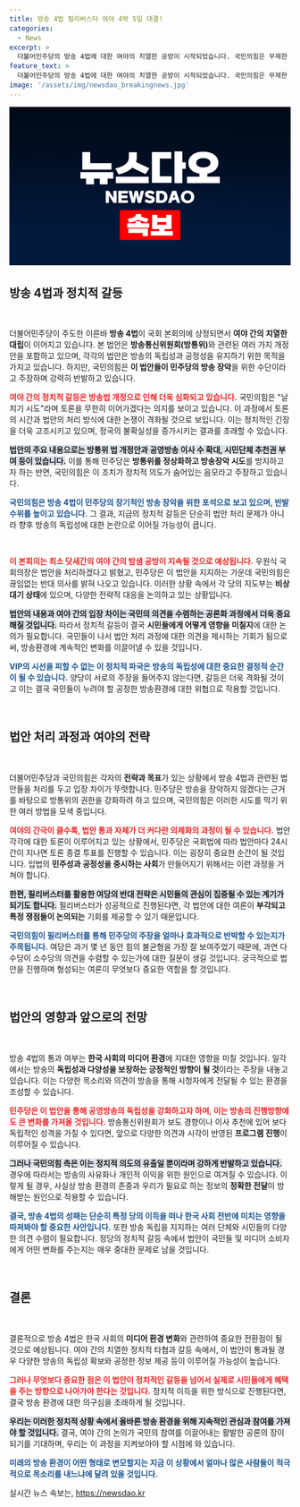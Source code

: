 ```yaml
---
title: 방송 4법 필리버스터 여야 4박 5일 대결!
categories:
  - News
excerpt: >
  더불어민주당의 방송 4법에 대한 여야의 치열한 공방이 시작되었습니다. 국민의힘은 무제한 토론과 필리버스터로 강력 반발하며, 향후 닷새간의 긴 긴장감을 예고합니다. 이 법안의 운명이 어디로 갈지 주목하세요!
feature_text: >
  더불어민주당의 방송 4법에 대한 여야의 치열한 공방이 시작되었습니다. 국민의힘은 무제한 토론과 필리버스터로 강력 반발하며, 향후 닷새간의 긴 긴장감을 예고합니다. 이 법안의 운명이 어디로 갈지 주목하세요!
image: '/assets/img/newsdao_breakingnews.jpg'
---
```


<p><img src="/assets/img/newsdao_breakingnews.jpg" alt="bookingtag 속보" /></p>

<h2 data-ke-size="size26">방송 4법과 정치적 갈등</h2>

<p data-ke-size="size16">&nbsp;</p>

<p>더불어민주당이 주도한 이른바 <strong>방송 4법</strong>이 국회 본회의에 상정되면서 <strong>여야 간의 치열한 대립</strong>이 이어지고 있습니다. 본 법안은 <strong>방송통신위원회(방통위)</strong>와 관련된 여러 가지 개정안을 포함하고 있으며, 각각의 법안은 방송의 독립성과 공정성을 유지하기 위한 목적을 가지고 있습니다. 하지만, 국민의힘은 <strong>이 법안들이 민주당의 방송 장악</strong>을 위한 수단이라고 주장하며 강력히 반발하고 있습니다.  </p>

<p><b><span style="color: #ee2323;">여야 간의 정치적 갈등은 방송법 개정으로 인해 더욱 심화되고 있습니다.</span></b> 국민의힘은 "날치기 시도"라며 토론을 무한히 이어가겠다는 의지를 보이고 있습니다. 이 과정에서 토론의 시간과 법안의 처리 방식에 대한 논쟁이 격화될 것으로 보입니다. 이는 정치적인 긴장을 더욱 고조시키고 있으며, 정국의 불확실성을 증가시키는 결과를 초래할 수 있습니다.</p>

<p><b><span style="background-color: #21538527;">법안의 주요 내용으로는 방통위 법 개정안과 공영방송 이사 수 확대, 시민단체 추천권 부여 등이 있습니다.</span></b> 이를 통해 민주당은 <strong>방통위를 정상화하고 방송장악 시도</strong>를 방지하고자 하는 반면, 국민의힘은 이 조치가 정치적 의도가 숨어있는 음모라고 주장하고 있습니다. </p>

<p><b><span style="color: #1a5490;">국민의힘은 방송 4법이 민주당의 장기적인 방송 장악을 위한 포석으로 보고 있으며, 반발 수위를 높이고 있습니다.</span></b> 그 결과, 지금의 정치적 갈등은 단순히 법안 처리 문제가 아니라 향후 방송의 독립성에 대한 논란으로 이어질 가능성이 큽니다.</p>

<p data-ke-size="size16">&nbsp;</p>

<p><b><span style="color: #ee2323;">이 본회의는 최소 닷새간의 여야 간의 밤샘 공방이 지속될 것으로 예상됩니다.</span></b> 우원식 국회의장은 법안을 처리하겠다고 밝혔고, 민주당은 이 법안을 지지하는 가운데 국민의힘은 끊임없는 반대 의사를 밝혀 나오고 있습니다. 이러한 상황 속에서 각 당의 지도부는 <strong>비상 대기 상태</strong>에 있으며, 다양한 전략적 대응을 논의하고 있는 상황입니다.</p>

<p><b><span style="background-color: #21538527;">법안의 내용과 여야 간의 입장 차이는 국민의 의견을 수렴하는 공론화 과정에서 더욱 중요해질 것입니다.</span></b> 따라서 정치적 갈등이 결국 <strong>시민들에게 어떻게 영향을 미칠지</strong>에 대한 논의가 필요합니다. 국민들이 나서 법안 처리 과정에 대한 의견을 제시하는 기회가 됨으로써, 방송환경에 계속적인 변화를 이끌어낼 수 있을 것입니다.</p>

<p><b><span style="color: #1a5490;">VIP의 시선을 피할 수 없는 이 정치적 파국은 방송의 독립성에 대한 중요한 결정적 순간이 될 수 있습니다.</span></b> 양당이 서로의 주장을 들어주지 않는다면, 갈등은 더욱 격화될 것이고 이는 결국 국민들이 누려야 할 공정한 방송환경에 대한 위협으로 작용할 것입니다.</p>

<p data-ke-size="size16">&nbsp;</p>

<h2 data-ke-size="size26">법안 처리 과정과 여야의 전략</h2>

<p data-ke-size="size16">&nbsp;</p>

<p>더불어민주당과 국민의힘은 각자의 <strong>전략과 목표</strong>가 있는 상황에서 방송 4법과 관련된 법안들을 처리를 두고 입장 차이가 뚜렷합니다. 민주당은 방송을 장악하지 않겠다는 근거를 바탕으로 방통위의 권한을 강화하려 하고 있으며, 국민의힘은 이러한 시도를 막기 위한 여러 방법을 모색 중입니다.</p>

<p><b><span style="color: #ee2323;">여야의 간극이 클수록, 법안 통과 자체가 더 커다란 의제화의 과정이 될 수 있습니다.</span></b> 법안 각각에 대한 토론이 이루어지고 있는 상황에서, 민주당은 국회법에 따라 법안마다 24시간이 지나면 토론 종결 투표를 진행할 수 있습니다. 이는 굉장히 중요한 순간이 될 것입니다. 입법의 <strong>민주성과 공정성을 중시하는 사회</strong>가 만들어지기 위해서는 이런 과정을 거쳐야 합니다.</p>

<p><b><span style="background-color: #21538527;">한편, 필리버스터를 활용한 여당의 반대 전략은 시민들의 관심이 집중될 수 있는 계기가 되기도 합니다.</span></b> 필리버스터가 성공적으로 진행된다면, 각 법안에 대한 여론이 <strong>부각되고 특정 쟁점들이 논의되는</strong> 기회를 제공할 수 있기 때문입니다.</p>

<p><b><span style="color: #1a5490;">국민의힘이 필리버스터를 통해 민주당의 주장을 얼마나 효과적으로 반박할 수 있는지가 주목됩니다.</span></b> 여당은 과거 몇 년 동안 힘의 불균형을 가장 잘 보여주었기 때문에, 과연 다수당이 소수당의 의견을 수렴할 수 있는가에 대한 질문이 생길 것입니다. 궁극적으로 법안을 진행하며 형성되는 여론이 무엇보다 중요한 역할을 할 것입니다. </p>

<p data-ke-size="size16">&nbsp;</p>

<h2 data-ke-size="size26">법안의 영향과 앞으로의 전망</h2>

<p data-ke-size="size16">&nbsp;</p>

<p>방송 4법의 통과 여부는 <strong>한국 사회의 미디어 환경</strong>에 지대한 영향을 미칠 것입니다. 일각에서는 방송의 <strong>독립성과 다양성을 보장하는 긍정적인 방향이 될 것</strong>이라는 주장을 내놓고 있습니다. 이는 다양한 목소리와 의견이 방송을 통해 시청자에게 전달될 수 있는 환경을 조성할 수 있습니다.</p>

<p><b><span style="color: #ee2323;">민주당은 이 법안을 통해 공영방송의 독립성을 강화하고자 하며, 이는 방송의 진행방향에도 큰 변화를 가져올 것입니다.</span></b> 방송통신위원회가 보도 경향이나 이사 추천에 있어 보다 독립적인 성격을 가질 수 있다면, 앞으로 다양한 의견과 시각이 반영된 <strong>프로그램 진행</strong>이 이루어질 수 있습니다.</p>

<p><b><span style="background-color: #21538527;">그러나 국민의힘 측은 이는 정치적 의도의 유출일 뿐이라며 강하게 반발하고 있습니다.</span></b> 경우에 따라서는 방송의 사유화나 개인적 이익을 위한 원인으로 여겨질 수 있습니다. 이렇게 될 경우, 사실상 방송 환경의 존중과 우리가 필요로 하는 정보의 <strong>정확한 전달</strong>이 방해받는 원인으로 작용할 수 있습니다.</p>

<p><b><span style="color: #1a5490;">결국, 방송 4법의 성패는 단순히 특정 당의 이득을 떠나 한국 사회 전반에 미치는 영향을 따져봐야 할 중요한 사안입니다.</span></b> 또한 방송 독립을 지지하는 여러 단체와 시민들의 다양한 의견 수렴이 필요합니다. 정당의 정치적 갈등 속에서 법안이 국민들 및 미디어 소비자에게 어떤 변화를 주는지는 매우 중대한 문제로 남을 것입니다.</p>

<p data-ke-size="size16">&nbsp;</p>

<h2 data-ke-size="size26">결론</h2>

<p data-ke-size="size16">&nbsp;</p>

<p>결론적으로 방송 4법은 한국 사회의 <strong>미디어 환경 변화</strong>와 관련하여 중요한 전환점이 될 것으로 예상됩니다. 여야 간의 치열한 정치적 타협과 갈등 속에서, 이 법안이 통과될 경우 다양한 방송의 독립성 확보와 공정한 정보 제공 등이 이루어질 가능성이 높습니다.</p>

<p><b><span style="color: #ee2323;">그러나 무엇보다 중요한 점은 이 법안이 정치적인 갈등을 넘어서 실제로 <strong>시민들에게 혜택을 주는 방향</strong>으로 나아가야 한다는 것입니다.</span></b> 정치적 이득을 위한 방식으로 진행된다면, 결국 방송 환경에 대한 의구심을 초래하게 될 것입니다. </p>

<p><b><span style="background-color: #21538527;">우리는 이러한 정치적 상황 속에서 올바른 방송 환경을 위해 지속적인 관심과 참여를 가져야 할 것입니다.</span></b> 결국, 여야 간의 논의가 국민의 참여를 이끌어내는 활발한 공론의 장이 되기를 기대하며, 우리는 이 과정을 지켜보아야 할 시점에 와 있습니다.  </p>

<p><b><span style="color: #1a5490;">미래의 방송 환경이 어떤 형태로 변모할지는 지금 이 상황에서 얼마나 많은 사람들이 적극적으로 목소리를 내느냐에 달려 있을 것입니다.</span></b> </p>
실시간 뉴스 속보는, <a href="https://newsdao.kr" rel="dofollow">https://newsdao.kr</a>


